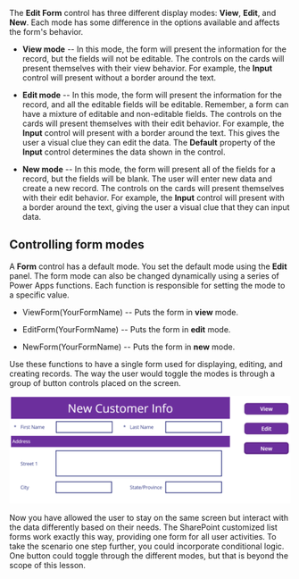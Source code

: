 The **Edit Form** control has three different display modes: **View**,
**Edit**, and **New**. Each mode has some difference in the options
available and affects the form's behavior.

-   **View mode** -- In this mode, the form will present the information
    for the record, but the fields will not be editable. The controls on
    the cards will present themselves with their view behavior. For
    example, the **Input** control will present without a border around
    the text.

-   **Edit mode** -- In this mode, the form will present the information
    for the record, and all the editable fields will be editable.
    Remember, a form can have a mixture of editable and non-editable
    fields. The controls on the cards will present themselves with their
    edit behavior. For example, the **Input** control will present with a
    border around the text. This gives the user a visual clue they can
    edit the data. The **Default** property of the **Input** control
    determines the data shown in the control.

-   **New mode** -- In this mode, the form will present all of the
    fields for a record, but the fields will be blank. The user will
    enter new data and create a new record. The controls on the cards
    will present themselves with their edit behavior. For example, the
    **Input** control will present with a border around the text, giving
    the user a visual clue that they can input data.

Controlling form modes
----------------------

A **Form** control has a default mode. You set the default mode using the
**Edit** panel. The form mode can also be changed dynamically using a
series of Power Apps functions. Each function is responsible for setting
the mode to a specific value.

-   ViewForm(YourFormName) -- Puts the form in **view** mode.

-   EditForm(YourFormName) -- Puts the form in **edit** mode.

-   NewForm(YourFormName) -- Puts the form in **new** mode.

Use these functions to have a single form used for displaying, editing,
and creating records. The way the user would toggle the modes is through
a group of button controls placed on the screen.

![New Form](../media/NewForm.png)

Now you have allowed the user to stay on the same screen but interact
with the data differently based on their needs. The SharePoint
customized list forms work exactly this way, providing one form for all
user activities. To take the scenario one step further, you could
incorporate conditional logic. One button could toggle through the
different modes, but that is beyond the scope of this lesson.